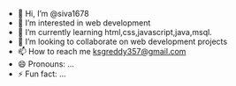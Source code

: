 - 👋 Hi, I’m @siva1678
- 👀 I’m interested in web development 
- 🌱 I’m currently learning html,css,javascript,java,msql.
- 💞️ I’m looking to collaborate on web development projects
- 📫 How to reach me ksgreddy357@gmail.com
- 😄 Pronouns: ...
- ⚡ Fun fact: ...

<!---
siva1678/siva1678 is a ✨ special ✨ repository because its `README.md` (this file) appears on your GitHub profile.
You can click the Preview link to take a look at your changes.
--->
